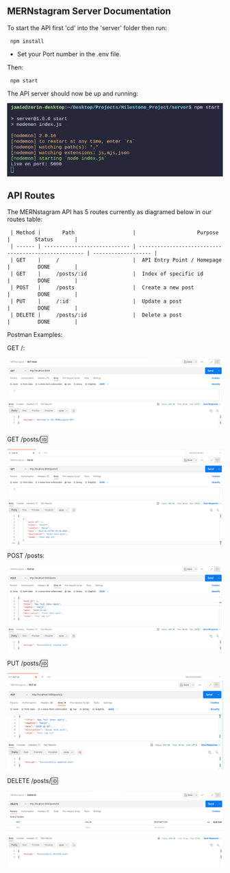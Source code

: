 ## MERNstagram Server Documentation ##

To start the API first 'cd' into the 'server' folder then run:

     npm install

 - Set your Port number in the .env file. 

Then:

     npm start

The API server should now be up and running:

![Server Start](./images/server_start.png)

## API Routes ##

The MERNstagram API has 5 routes currently as diagramed below in our routes table:
     
     | Method |       Path                   |                    Purpose                           |        Status       |
     | ------ | ---------------------------- | ---------------------------------------------------- | ------------------- |
     | GET    |     /                        |	API Entry Point / Homepage                          |         DONE        |
     | GET    |     /posts/:id               |	Index of specific id                                |         DONE        |
     | POST   |     /posts                   |	Create a new post                                   |         DONE        |   
     | PUT    |     /:id                     |	Update a post                                       |         DONE        |
     | DELETE |     /posts/:id               |	Delete a post                                       |         DONE        |

Postman Examples:

GET /:

![First Postman Picture](./images/Postman_1.png)

GET /posts/:id:

![Second Postman Picture](./images/Postman_2.png)

POST /posts:

![Third Postman Picture](./images/Postman_3.png)

PUT /posts/:id:

![Fourth Postman Picture](./images/Postman_4.png)

DELETE /posts/:id:

![Fifth Postman Picture](./images/Postman_5.png)




